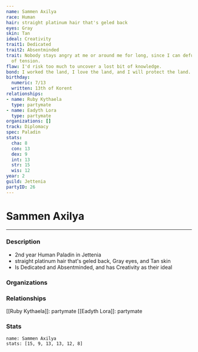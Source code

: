 ```yaml
---
name: Sammen Axilya
race: Human
hair: straight platinum hair that's geled back
eyes: Gray
skin: Tan
ideal: Creativity
trait1: Dedicated
trait2: Absentminded
trait: Nobody stays angry at me or around me for long, since I can defuse any amount
  of tension.
flaw: I'd risk too much to uncover a lost bit of knowledge.
bond: I worked the land, I love the land, and I will protect the land.
birthday:
  numeric: 7/13
  written: 13th of Korent
relationships:
- name: Ruby Kythaela
  type: partymate
- name: Eadyth Lora
  type: partymate
organizations: []
track: Diplomacy
spec: Paladin
stats:
  cha: 8
  con: 13
  dex: 9
  int: 13
  str: 15
  wis: 12
year: 2
guild: Jettenia
partyID: 26
---
```

# Sammen Axilya
---
### Description
- 2nd year Human Paladin in Jettenia
- straight platinum hair that's geled back, Gray eyes, and Tan skin
- Is Dedicated and Absentminded, and has Creativity as their ideal

### Organizations
### Relationships
[[Ruby Kythaela]]: partymate
[[Eadyth Lora]]: partymate
### Stats
```statblock
name: Sammen Axilya
stats: [15, 9, 13, 13, 12, 8]
```